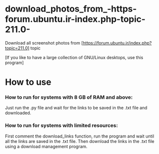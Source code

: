 # download_photos_from_-https-forum.ubuntu.ir-index.php-topic-211.0-
Download all screenshot photos from [https://forum.ubuntu.ir/index.php?topic=211.0] topic

[If you like to have a large collection of GNU/Linux desktops, use this program]
# How to use
### How to run for systems with 8 GB of RAM and above:
Just run the .py file and wait for the links to be saved in the .txt file and downloaded.
### How to run for systems with limited resources:
First comment the download_links function, run the program and wait until all the links are saved in the .txt file. Then download the links in the .txt file using a download management program.
